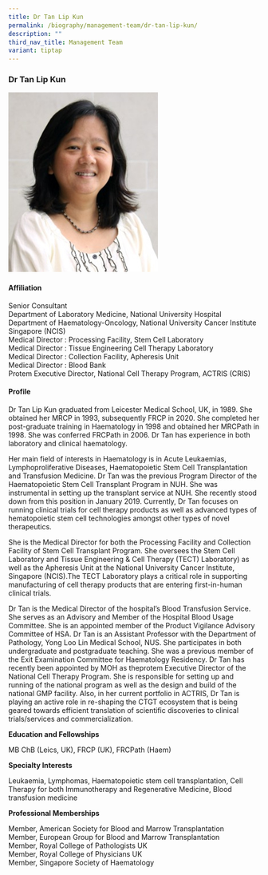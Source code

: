 ```yaml
---
title: Dr Tan Lip Kun
permalink: /biography/management-team/dr-tan-lip-kun/
description: ""
third_nav_title: Management Team
variant: tiptap
---
```

<h3>Dr Tan Lip Kun</h3><div class="isomer-image-wrapper"><img style="width:300px" height="auto" width="100%" src="/images/Biography/Management%20Team/dr%20tan%20lip%20kun.jpg"></div><h4>Affiliation</h4><p>Senior Consultant<br>Department of Laboratory Medicine, National University Hospital<br>Department of Haematology-Oncology, National University Cancer Institute Singapore (NCIS)<br>Medical Director : Processing Facility, Stem Cell Laboratory<br>Medical Director : Tissue Engineering Cell Therapy Laboratory<br>Medical Director : Collection Facility, Apheresis Unit<br>Medical Director : Blood Bank<br>Protem Executive Director, National Cell Therapy Program, ACTRIS (CRIS)</p><h4>Profile</h4><p>Dr Tan Lip Kun graduated from Leicester Medical School, UK, in 1989. She obtained her MRCP in 1993, subsequently FRCP in 2020. She completed her post-graduate training in Haematology in 1998 and obtained her MRCPath in 1998. She was conferred FRCPath in 2006. Dr Tan has experience in both laboratory and clinical haematology.</p><p>Her main field of interests in Haematology is in Acute Leukaemias, Lymphoproliferative Diseases, Haematopoietic Stem Cell Transplantation and Transfusion Medicine. Dr Tan was the previous Program Director of the Haematopoietic Stem Cell Transplant Program in NUH. She was instrumental in setting up the transplant service at NUH. She recently stood down from this position in January 2019. Currently, Dr Tan focuses on running clinical trials for cell therapy products as well as advanced types of hematopoietic stem cell technologies amongst other types of novel therapeutics.</p><p>She is the Medical Director for both the Processing Facility and Collection Facility of Stem Cell Transplant Program. She oversees the Stem Cell Laboratory and Tissue Engineering &amp; Cell Therapy (TECT) Laboratory) as well as the Apheresis Unit at the National University Cancer Institute, Singapore (NCIS).The TECT Laboratory plays a critical role in supporting manufacturing of cell therapy products that are entering first-in-human clinical trials.</p><p>Dr Tan is the Medical Director of the hospital’s Blood Transfusion Service. She serves as an Advisory and Member of the Hospital Blood Usage Committee. She is an appointed member of the Product Vigilance Advisory Committee of HSA. Dr Tan is an Assistant Professor with the Department of Pathology, Yong Loo Lin Medical School, NUS. She participates in both undergraduate and postgraduate teaching. She was a previous member of the Exit Examination Committee for Haematology Residency. Dr Tan has recently been appointed by MOH as theprotem Executive Director of the National Cell Therapy Program. She is responsible for setting up and running of the national program as well as the design and build of the national GMP facility. Also, in her current portfolio in ACTRIS, Dr Tan is playing an active role in re-shaping the CTGT ecosystem that is being geared towards efficient translation of scientific discoveries to clinical trials/services and commercialization.</p><p><strong>Education and Fellowships</strong></p><p>MB ChB (Leics, UK), FRCP (UK), FRCPath (Haem)</p><p><strong>Specialty Interests</strong></p><p>Leukaemia, Lymphomas, Haematopoietic stem cell transplantation, Cell Therapy for both Immunotherapy and Regenerative Medicine, Blood transfusion medicine</p><p><strong>Professional Memberships</strong></p><p>Member, American Society for Blood and Marrow Transplantation<br>Member, European Group for Blood and Marrow Transplantation<br>Member, Royal College of Pathologists UK<br>Member, Royal College of Physicians UK<br>Member, Singapore Society of Haematology</p>